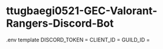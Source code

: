 # ttugbaegi0521-GEC-Valorant-Rangers-Discord-Bot


.env template
DISCORD_TOKEN = 
CLIENT_ID = 
GUILD_ID = 